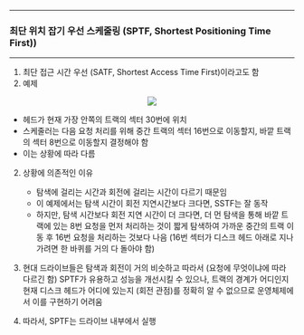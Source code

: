 -----
### 최단 위치 잡기 우선 스케줄링 (SPTF, Shortest Positioning Time First))
-----
1. 최단 접근 시간 우선 (SATF, Shortest Access Time First)이라고도 함
2. 예제
<div align="center">
<img src="https://github.com/user-attachments/assets/e2144580-67ec-4d44-84be-9b323cefb97e">
</div>

  - 헤드가 현재 가장 안쪽의 트랙의 섹터 30번에 위치
  - 스케줄러는 다음 요청 처리를 위해 중간 트랙의 섹터 16번으로 이동할지, 바깥 트랙의 섹터 8번으로 이동할지 결정해야 함
  - 이는 상황에 따라 다름

2. 상황에 의존적인 이유
   - 탐색에 걸리는 시간과 회전에 걸리는 시간이 다르기 때문임
   - 이 예제에서는 탐색 시간이 회전 지연시간보다 크다면, SSTF는 잘 동작
   - 하지만, 탐색 시간보다 회전 지연 시간이 더 크다면, 더 먼 탐색을 통해 바깥 트랙에 있는 8번 요청을 먼저 처리하는 것이 짧게 탐색하여 가까운 중간의 트랙 이동 후 16번 요청을 처리하는 것보다 나음 (16번 섹터가 디스크 헤드 아래로 지나가려면 한 바퀴를 거의 다 돌아야 함)

3. 현대 드라이브들은 탐색과 회전이 거의 비슷하고 따라서 (요청에 무엇이냐에 따라 다르긴 함) SPTF가 유용하고 성능을 개선시킬 수 있으나, 트랙의 경계가 어디인지 현재 디스크 헤드가 어디에 있는지 (회전 관점)를 정확히 알 수 없으므로 운영체제에서 이를 구현하기 어려움
4. 따라서, SPTF는 드라이브 내부에서 실행
